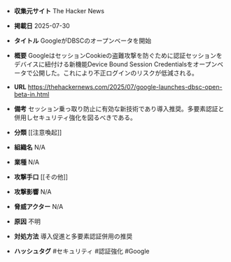 - **収集元サイト**
The Hacker News

- **掲載日**
2025-07-30

- **タイトル**
GoogleがDBSCのオープンベータを開始

- **概要**
GoogleはセッションCookieの盗難攻撃を防ぐために認証セッションをデバイスに紐付ける新機能Device Bound Session Credentialsをオープンベータで公開した。これにより不正ログインのリスクが低減される。

- **URL**
https://thehackernews.com/2025/07/google-launches-dbsc-open-beta-in.html

- **備考**
セッション乗っ取り防止に有効な新技術であり導入推奨。多要素認証と併用しセキュリティ強化を図るべきである。

- **分類**
[[注意喚起]]

- **組織名**
N/A

- **業種**
N/A

- **攻撃手口**
[[その他]]

- **攻撃影響**
N/A

- **脅威アクター**
N/A

- **原因**
不明

- **対処方法**
導入促進と多要素認証併用の推奨

- **ハッシュタグ**
#セキュリティ #認証強化 #Google
